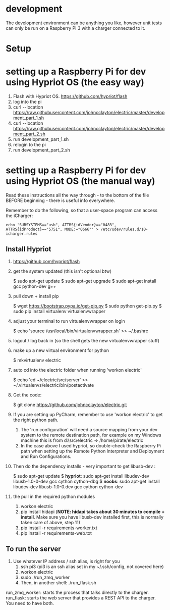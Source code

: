 # development
The development environment can be anything you like, however unit tests can only be run on a Raspberry PI 3 with
a charger connected to it.

# Setup

# setting up a Raspberry Pi for dev using Hypriot OS (the easy way)

  1. Flash with Hypriot OS. https://github.com/hypriot/flash
  1. log into the pi
  1. curl --location https://raw.githubusercontent.com/johncclayton/electric/master/development_part_1.sh
  1. curl --location https://raw.githubusercontent.com/johncclayton/electric/master/development_part_2.sh
  1. run development_part_1.sh
  1. relogin to the pi
  1. run development_part_2.sh

# setting up a Raspberry Pi for dev using Hypriot OS (the manual way)

Read these instructions all the way through - to the bottom of the file BEFORE beginning - there is useful info everywhere.  

Remember to do the following, so that a user-space program can access the iCharger:
 
    echo 'SUBSYSTEMS=="usb", ATTRS{idVendor}=="0483", ATTRS{idProduct}=="5751", MODE:="0666"' > /etc/udev/rules.d/10-icharger.rules

## Install Hypriot

1. https://github.com/hypriot/flash

1. get the system updated (this isn't optional btw)


    $ sudo apt-get update 
    $ sudo apt-get upgrade
    $ sudo apt-get install gcc python-dev g++
    
4. pull down + install pip


    $ wget https://bootstrap.pypa.io/get-pip.py
    $ sudo python get-pip.py
    $ sudo pip install virtualenv virtualenvwrapper
    
5. adjust your terminal to run virtualenvwrapper on login


    $ echo 'source /usr/local/bin/virtualenvwrapper.sh' >> ~/.bashrc 
    
6. logout / log back in (so the shell gets the new virtualenvwrapper stuff)

7. make up a new virtual environment for python


    $ mkvirtualenv electric
    
8. auto cd into the electric folder when running 'workon electric'


    $ echo 'cd ~/electric/src/server' >> ~/.virtualenvs/electric/bin/postactivate

9. Get the code: 


    $ git clone https://github.com/johncclayton/electric.git

10. If you are setting up PyCharm, remember to use 'workon electric' to get the right python path.

    1. The 'run configuration' will need a source mapping from your dev system to the remote destination 
   path, for example on my Windows machine this is from d:\src\electric => /home/pirate/electric 
    1. In the case above I used hypriot, so double-check the Raspberry Pi path when setting up the Remote Python Interpreter
   and Deployment and Run Configurations.
   
11. Then do the dependency installs - very important to get libusb-dev :


    $ sudo apt-get update
    $ **hypriot**: sudo apt-get install libudev-dev libusb-1.0-0-dev gcc cython cython-dbg
    $ **noobs**: sudo apt-get install libudev-dev libusb-1.0-0.dev gcc cython cython-dev
   
12. the pull in the required python modules
    1. workon electric
    1. pip install hidapi (**NOTE: hidapi takes about 30 minutes to compile + install**. Make sure you have libusb-dev installed first, this is normally taken care of above, step 11)
    1. pip install -r requirements-worker.txt
    1. pip install -r requirements-web.txt

## To run the server
1. Use whatever IP address / ssh alias, is right for you
    1. ssh pi3 (pi3 is an ssh alias set in my ~/.ssh/config, not covered here)
    1. workon electric
    1. sudo ./run_zmq_worker
    1. Then, in another shell: ./run_flask.sh
    
run_zmq_worker: starts the process that talks directly to the charger.
run_flask: starts the web server that provides a REST API to the charger.  You need to have both.



